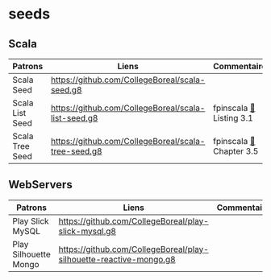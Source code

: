 # seeds

## Scala


| Patrons          | Liens                                                | Commentaires                                |
|------------------|------------------------------------------------------|---------------------------------------------|
| Scala Seed       | https://github.com/CollegeBoreal/scala-seed.g8       |                                             |
| Scala List Seed  | https://github.com/CollegeBoreal/scala-list-seed.g8  | fpinscala [:closed_book:](https://www.manning.com/books/functional-programming-in-scala) Listing 3.1 |
| Scala Tree Seed  | https://github.com/CollegeBoreal/scala-tree-seed.g8  | fpinscala [:closed_book:](https://www.manning.com/books/functional-programming-in-scala) Chapter 3.5 |



## WebServers

| Patrons          | Liens                                                | Commentaires                                |
|------------------|------------------------------------------------------|---------------------------------------------|
| Play Slick MySQL | https://github.com/CollegeBoreal/play-slick-mysql.g8 |                                             |
| Play Silhouette Mongo | https://github.com/CollegeBoreal/play-silhouette-reactive-mongo.g8 |                          |
